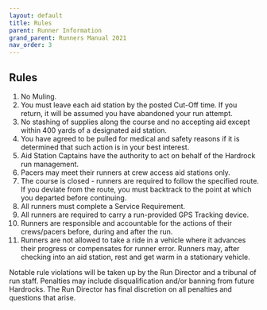 ```yaml
---
layout: default
title: Rules
parent: Runner Information
grand_parent: Runners Manual 2021
nav_order: 3
---
```


## Rules

1. No Muling.
2. You must leave each aid station by the posted Cut-Off time. If you return, it will be assumed you have abandoned your run attempt.
3. No stashing of supplies along the course and no accepting aid except within 400 yards of a designated aid station.
4. You have agreed to be pulled for medical and safety reasons if it is determined that such action is in your best interest.
5. Aid Station Captains have the authority to act on behalf of the Hardrock run management.
6. Pacers may meet their runners at crew access aid stations only.
7. The course is closed - runners are required to follow the specified route.  If you deviate from the route, you must backtrack to the point at which you departed before continuing.
8. All runners must complete a Service Requirement.
9. All runners are required to carry a run-provided GPS Tracking device.
10. Runners are responsible and accountable for the actions of their crews/pacers before, during and after the run.
11. Runners are not allowed to take a ride in a vehicle where it advances their progress or compensates for runner error. Runners may, after checking into an aid station, rest and get warm in a stationary vehicle.
 
Notable rule violations will be taken up by the Run Director and a tribunal of run staff.  Penalties may include disqualification and/or banning from future Hardrocks.  The Run Director has final discretion on all penalties and questions that arise.
